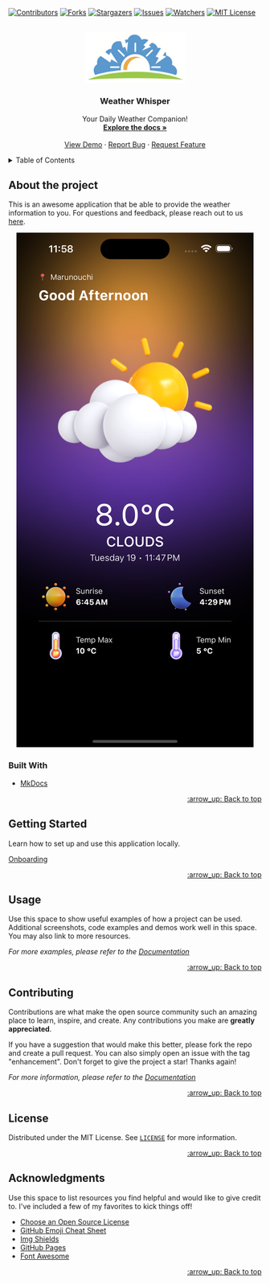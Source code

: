 <!-- Improved compatibility of back to top link: See: https://github.com/othneildrew/Best-README-Template/pull/73 -->
<a name="readme-top"></a>

[![Contributors][contributors-shield]][contributors-url]
[![Forks][forks-shield]][forks-url]
[![Stargazers][stars-shield]][stars-url]
[![Issues][issues-shield]][issues-url]
[![Watchers][watchers-shield]][watchers-url]
[![MIT License][license-shield]][license-url]

<!-- PROJECT LOGO -->
<br />
<div align="center">
  <a href="https://github.com/nino-kin/weather-app">
    <img src="docs/images/logo.svg" alt="Logo" width="200">
  </a>

  <h3 align="center">Weather Whisper</h3>

  <p align="center">
    Your Daily Weather Companion!
    <br />
    <a href="https://github.com/nino-kin/weather-app"><strong>Explore the docs »</strong></a>
    <br />
    <br />
    <a href="https://github.com/nino-kin/weather-app">View Demo</a>
    ·
    <a href="https://github.com/nino-kin/weather-app/issues">Report Bug</a>
    ·
    <a href="https://github.com/nino-kin/weather-app/issues">Request Feature</a>
  </p>
</div>


<!-- TABLE OF CONTENTS -->
<details>
  <summary>Table of Contents</summary>
  <ol>
    <li>
      <a href="#about-the-project">About The Project</a>
      <ul>
        <li><a href="#built-with">Built With</a></li>
      </ul>
    </li>
    <li>
      <a href="#getting-started">Getting Started</a>
    </li>
    <li><a href="#usage">Usage</a></li>
    <li><a href="#contributing">Contributing</a></li>
    <li><a href="#license">License</a></li>
    <li><a href="#acknowledgments">Acknowledgments</a></li>
  </ol>
</details>

## About the project

This is an awesome application that be able to provide the weather information to you. For questions and feedback, please reach out to us [here](https://github.com/nino-kin/weather-app/discussions/landing).

<p align="center">
  <img src="assets/images/screenshot.png" />
</p>

### Built With

* [MkDocs](https://www.mkdocs.org/)

<p align="right"><a href="#readme-top">:arrow_up: Back to top</a></p>

## Getting Started

Learn how to set up and use this application locally.

[Onboarding](./docs/getting_started.md)

<p align="right"><a href="#readme-top">:arrow_up: Back to top</a></p>

## Usage

Use this space to show useful examples of how a project can be used. Additional screenshots, code examples and demos work well in this space. You may also link to more resources.

_For more examples, please refer to the [Documentation](https://example.com)_

<p align="right"><a href="#readme-top">:arrow_up: Back to top</a></p>

## Contributing

Contributions are what make the open source community such an amazing place to learn, inspire, and create. Any contributions you make are **greatly appreciated**.

If you have a suggestion that would make this better, please fork the repo and create a pull request. You can also simply open an issue with the tag "enhancement".
Don't forget to give the project a star! Thanks again!

_For more information, please refer to the [Documentation](./CONTRIBUTING.md)_

<p align="right"><a href="#readme-top">:arrow_up: Back to top</a></p>

## License

Distributed under the MIT License. See [`LICENSE`](./LICENSE) for more information.

<p align="right"><a href="#readme-top">:arrow_up: Back to top</a></p>

## Acknowledgments

Use this space to list resources you find helpful and would like to give credit to. I've included a few of my favorites to kick things off!

* [Choose an Open Source License](https://choosealicense.com)
* [GitHub Emoji Cheat Sheet](https://www.webpagefx.com/tools/emoji-cheat-sheet)
* [Img Shields](https://shields.io)
* [GitHub Pages](https://pages.github.com)
* [Font Awesome](https://fontawesome.com)

<p align="right"><a href="#readme-top">:arrow_up: Back to top</a></p>


<!-- MARKDOWN LINKS & IMAGES -->
<!-- https://www.markdownguide.org/basic-syntax/#reference-style-links -->
[contributors-shield]: https://img.shields.io/github/contributors/nino-kin/weather-app.svg?style=for-the-badge
[contributors-url]: https://github.com/nino-kin/weather-app/graphs/contributors
[forks-shield]: https://img.shields.io/github/forks/nino-kin/weather-app.svg?style=for-the-badge
[forks-url]: https://github.com/nino-kin/weather-app/network/members
[stars-shield]: https://img.shields.io/github/stars/nino-kin/weather-app.svg?style=for-the-badge
[stars-url]: https://github.com/nino-kin/weather-app/stargazers
[issues-shield]: https://img.shields.io/github/issues/nino-kin/weather-app.svg?style=for-the-badge
[issues-url]: https://github.com/nino-kin/weather-app/issues
[watchers-shield]: https://img.shields.io/github/watchers/nino-kin/weather-app.svg?style=for-the-badge
[watchers-url]: https://github.com/nino-kin/weather-app/watchers
[license-shield]: https://img.shields.io/github/license/nino-kin/weather-app.svg?style=for-the-badge
[license-url]: https://github.com/nino-kin/weather-app/blob/main/LICENSE
[product-screenshot]: docs/images/screenshot.png
